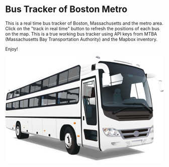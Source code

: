 # Bus Tracker of Boston Metro

This is a real time bus tracker of Boston, Massachusetts and the metro area. 
Click on the "track in real time" button to refresh the positions of each bus on the map. 
This is a true working bus tracker using API keys from MTBA (Massachusetts Bay Transportation Authority) and the Mapbox inventory. 

Enjoy!


<img src="bus.png" style="img {max-width: 250px;}">
